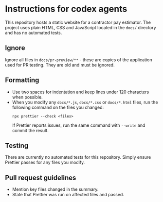 # Instructions for codex agents

This repository hosts a static website for a contractor pay estimator. The project uses plain HTML, CSS and JavaScript located in the `docs/` directory and has no automated tests.

## Ignore

Ignore all files in `docs/pr-preview/**` - these are copies of the application used for PR testing. They are old and must be ignored.

## Formatting
- Use two spaces for indentation and keep lines under 120 characters when possible.
- When you modify any `docs/*.js`, `docs/*.css` or `docs/*.html` files, run the following command on the files you changed:
  ```
  npx prettier --check <files>
  ```
  If Prettier reports issues, run the same command with `--write` and commit the result.

## Testing
There are currently no automated tests for this repository. Simply ensure Prettier passes for any files you modify.

## Pull request guidelines
- Mention key files changed in the summary.
- State that Prettier was run on affected files and passed.


